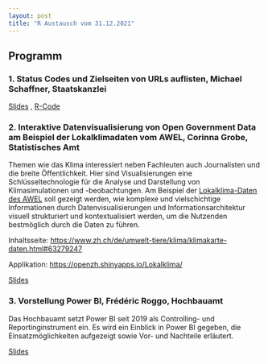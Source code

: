 ```yaml
---
layout: post
title: "R Austausch vom 31.12.2021"
---
```


## Programm

### 1. Status Codes und Zielseiten von URLs auflisten, Michael Schaffner, Staatskanzlei

[Slides](https://github.com/statistikZH/rstats_ktzh/blob/master/slides_20210831/R-Pr%C3%A4sentation_URLs-auswerten.pdf) , [R-Code](https://github.com/statistikZH/rstats_ktzh/blob/master/slides_20210831/httr_Funktionen.R)

### 2. Interaktive Datenvisualisierung von Open Government Data am Beispiel der Lokalklimadaten vom AWEL, Corinna Grobe, Statistisches Amt 

Themen wie das Klima interessiert neben Fachleuten auch Journalisten und die breite Öffentlichkeit. Hier sind Visualisierungen eine Schlüsseltechnologie für die Analyse und Darstellung von Klimasimulationen und -beobachtungen.
Am Beispiel der [Lokalklima-Daten des AWEL](https://opendata.swiss/de/dataset/lufttemperatur-und-luftfeuchte-lora-sensor-messwerte) soll gezeigt werden, wie komplexe und vielschichtige Informationen durch Datenvisualisierungen und Informationsarchitektur visuell strukturiert und kontextualisiert werden, um die Nutzenden bestmöglich durch die Daten zu führen.

Inhaltsseite: https://www.zh.ch/de/umwelt-tiere/klima/klimakarte-daten.html#63279247

Applikation: https://openzh.shinyapps.io/Lokalklima/

[Slides](https://github.com/statistikZH/rstats_ktzh/blob/master/slides_20210831/2_Fachaustausch_R_Lokalklima.pdf)

### 3. Vorstellung Power BI, Frédéric Roggo, Hochbauamt

Das Hochbauamt setzt Power BI seit 2019 als Controlling- und Reportinginstrument ein. Es wird ein Einblick in Power BI gegeben, die Einsatzmöglichkeiten aufgezeigt sowie Vor- und Nachteile erläutert.  

[Slides](https://github.com/statistikZH/rstats_ktzh/blob/master/slides_20210831/3_Fachaustausch_R_PBI.pdf)
